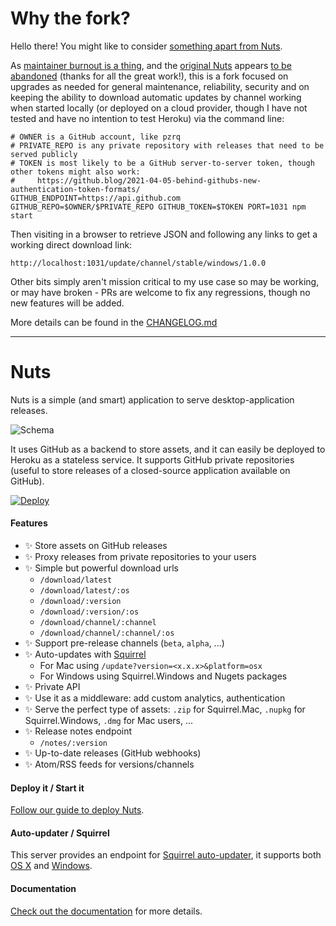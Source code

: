# Why the fork?

Hello there! You might like to consider [something apart from Nuts](https://github.com/electron/electron/blob/main/docs/tutorial/updates.md#deploying-an-update-server).

As [maintainer burnout is a thing](https://www.jeffgeerling.com/blog/2020/saying-no-burnout-open-source-maintainer), and the [original Nuts](https://github.com/GitbookIO/nuts) appears [to be abandoned](https://github.com/GitbookIO/nuts/issues/170) (thanks for all the great work!), this is a fork focused on upgrades as needed for general maintenance, reliability, security and on keeping the ability to download automatic updates by channel working when started locally (or deployed on a cloud provider, though I have not tested and have no intention to test Heroku) via the command line:

    # OWNER is a GitHub account, like pzrq
    # PRIVATE_REPO is any private repository with releases that need to be served publicly
    # TOKEN is most likely to be a GitHub server-to-server token, though other tokens might also work:
    #     https://github.blog/2021-04-05-behind-githubs-new-authentication-token-formats/
    GITHUB_ENDPOINT=https://api.github.com GITHUB_REPO=$OWNER/$PRIVATE_REPO GITHUB_TOKEN=$TOKEN PORT=1031 npm start 

Then visiting in a browser to retrieve JSON and following any links to get a working direct download link:

    http://localhost:1031/update/channel/stable/windows/1.0.0

Other bits simply aren't mission critical to my use case so may be working, or may have broken - PRs are welcome to fix any regressions, though no new features will be added.

More details can be found in the [CHANGELOG.md](./CHANGELOG.md)

---

# Nuts

Nuts is a simple (and smart) application to serve desktop-application releases.

![Schema](./docs/schema.png)

It uses GitHub as a backend to store assets, and it can easily be deployed to Heroku as a stateless service. It supports GitHub private repositories (useful to store releases of a closed-source application available on GitHub).

[![Deploy](https://www.herokucdn.com/deploy/button.png)](https://heroku.com/deploy)

#### Features

- :sparkles: Store assets on GitHub releases
- :sparkles: Proxy releases from private repositories to your users
- :sparkles: Simple but powerful download urls
    - `/download/latest`
    - `/download/latest/:os`
    - `/download/:version`
    - `/download/:version/:os`
    - `/download/channel/:channel`
    - `/download/channel/:channel/:os`
- :sparkles: Support pre-release channels (`beta`, `alpha`, ...)
- :sparkles: Auto-updates with [Squirrel](https://github.com/Squirrel)
    - For Mac using `/update?version=<x.x.x>&platform=osx`
    - For Windows using Squirrel.Windows and Nugets packages
- :sparkles: Private API
- :sparkles: Use it as a middleware: add custom analytics, authentication
- :sparkles: Serve the perfect type of assets: `.zip` for Squirrel.Mac, `.nupkg` for Squirrel.Windows, `.dmg` for Mac users, ...
- :sparkles: Release notes endpoint
    - `/notes/:version`
- :sparkles: Up-to-date releases (GitHub webhooks)
- :sparkles: Atom/RSS feeds for versions/channels

#### Deploy it / Start it

[Follow our guide to deploy Nuts](https://nuts.gitbook.com/deploy.html).


#### Auto-updater / Squirrel

This server provides an endpoint for [Squirrel auto-updater](https://github.com/atom/electron/blob/master/docs/api/auto-updater.md), it supports both [OS X](https://nuts.gitbook.com/update-osx.html) and [Windows](https://nuts.gitbook.com/update-windows.html).

#### Documentation

[Check out the documentation](https://nuts.gitbook.com) for more details.
